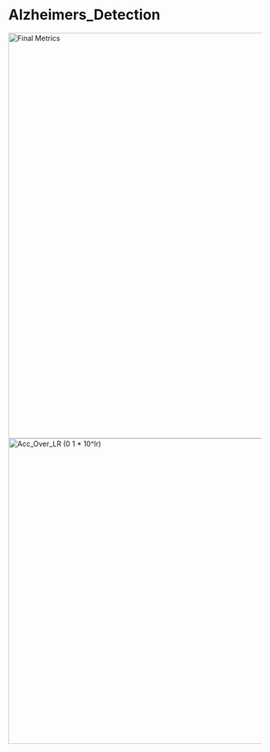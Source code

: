 # Alzheimers_Detection


<img width="806" alt="Final Metrics" src="https://github.com/mihirdon/Alzheimers_Detection/assets/87667562/ec65d14f-a048-41e9-8105-ebc6d2d620ea">
<img width="607" alt="Acc_Over_LR (0 1 * 10^lr)" src="https://github.com/mihirdon/Alzheimers_Detection/assets/87667562/a2322f43-f2b7-470b-85ec-4c839c76fe23">
